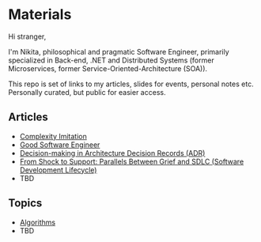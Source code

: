 # Materials

Hi stranger, 

I'm Nikita, philosophical and pragmatic Software Engineer, primarily specialized in Back-end, .NET and Distributed Systems (former Microservices, former Service-Oriented-Architecture (SOA)).

This repo is set of links to my articles, slides for events, personal notes etc. Personally curated, but public for easier access.

## Articles

* [Complexity Imitation](Complexity%20Imitation/README.md)
* [Good Software Engineer](Good%20Software%20Engineer/README.md)
* [Decision-making in Architecture Decision Records (ADR)](https://medium.com/@nikita_danilov/decision-making-in-architecture-decision-records-adr-e51a33b09402)
* [From Shock to Support: Parallels Between Grief and SDLC (Software Development Lifecycle)](Grief%20and%SDLC/README.md)
* TBD

## Topics

* [Algorithms](Algorithms/Algorithms.md)
* TBD
